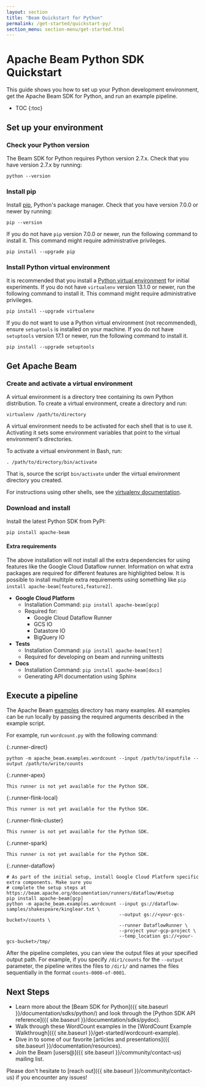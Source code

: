 ```yaml
---
layout: section
title: "Beam Quickstart for Python"
permalink: /get-started/quickstart-py/
section_menu: section-menu/get-started.html
---
```


# Apache Beam Python SDK Quickstart

This guide shows you how to set up your Python development environment, get the Apache Beam SDK for Python, and run an example pipeline.

* TOC
{:toc}

## Set up your environment

### Check your Python version

The Beam SDK for Python requires Python version 2.7.x. Check that you have version 2.7.x by running:

```
python --version
```

### Install pip

Install [pip](https://pip.pypa.io/en/stable/installing/), Python's package manager. Check that you have version 7.0.0 or newer by running:

```
pip --version
```

If you do not have `pip` version 7.0.0 or newer, run the following command to
install it. This command might require administrative privileges.

```
pip install --upgrade pip
```


### Install Python virtual environment

It is recommended that you install a [Python virtual environment](http://docs.python-guide.org/en/latest/dev/virtualenvs/)
for initial experiments. If you do not have `virtualenv` version 13.1.0 or
newer, run the following command to install it. This command might require
administrative privileges.

```
pip install --upgrade virtualenv
```

If you do not want to use a Python virtual environment (not recommended), ensure
`setuptools` is installed on your machine. If you do not have `setuptools`
version 17.1 or newer, run the following command to install it.

```
pip install --upgrade setuptools
```

## Get Apache Beam

### Create and activate a virtual environment

A virtual environment is a directory tree containing its own Python distribution. To create a virtual environment, create a directory and run:

```
virtualenv /path/to/directory
```

A virtual environment needs to be activated for each shell that is to use it.
Activating it sets some environment variables that point to the virtual
environment's directories.

To activate a virtual environment in Bash, run:

```
. /path/to/directory/bin/activate
```

That is, source the script `bin/activate` under the virtual environment directory you created.

For instructions using other shells, see the [virtualenv documentation](https://virtualenv.pypa.io/en/stable/userguide/#activate-script).

### Download and install

Install the latest Python SDK from PyPI:

```
pip install apache-beam
```

#### Extra requirements

The above installation will not install all the extra dependencies for using features like the Google Cloud Dataflow runner. Information on what extra packages are required for different features are highlighted below. It is possible to install multitple extra requirements using something like `pip install apache-beam[feature1,feature2]`.

- **Google Cloud Platform**
  - Installation Command: `pip install apache-beam[gcp]`
  - Required for:
    - Google Cloud Dataflow Runner
    - GCS IO
    - Datastore IO
    - BigQuery IO
- **Tests**
  - Installation Command: `pip install apache-beam[test]`
  - Required for developing on beam and running unittests
- **Docs**
  - Installation Command: `pip install apache-beam[docs]`
  - Generating API documentation using Sphinx

## Execute a pipeline

The Apache Beam [examples](https://github.com/apache/beam/tree/master/sdks/python/apache_beam/examples) directory has many examples. All examples can be run locally by passing the required arguments described in the example script.

For example, run `wordcount.py` with the following command:

{:.runner-direct}
```
python -m apache_beam.examples.wordcount --input /path/to/inputfile --output /path/to/write/counts
```

{:.runner-apex}
```
This runner is not yet available for the Python SDK.
```

{:.runner-flink-local}
```
This runner is not yet available for the Python SDK.
```

{:.runner-flink-cluster}
```
This runner is not yet available for the Python SDK.
```

{:.runner-spark}
```
This runner is not yet available for the Python SDK.
```

{:.runner-dataflow}
```
# As part of the initial setup, install Google Cloud Platform specific extra components. Make sure you
# complete the setup steps at https://beam.apache.org/documentation/runners/dataflow/#setup
pip install apache-beam[gcp]
python -m apache_beam.examples.wordcount --input gs://dataflow-samples/shakespeare/kinglear.txt \
                                         --output gs://<your-gcs-bucket>/counts \
                                         --runner DataflowRunner \
                                         --project your-gcp-project \
                                         --temp_location gs://<your-gcs-bucket>/tmp/
```

After the pipeline completes, you can view the output files at your specified
output path. For example, if you specify `/dir1/counts` for the `--output`
parameter, the pipeline writes the files to `/dir1/` and names the files
sequentially in the format `counts-0000-of-0001`.

## Next Steps

* Learn more about the [Beam SDK for Python]({{ site.baseurl }}/documentation/sdks/python/)
  and look through the [Python SDK API reference]({{ site.baseurl }}/documentation/sdks/pydoc).
* Walk through these WordCount examples in the [WordCount Example Walkthrough]({{ site.baseurl }}/get-started/wordcount-example).
* Dive in to some of our favorite [articles and presentations]({{ site.baseurl }}/documentation/resources).
* Join the Beam [users@]({{ site.baseurl }}/community/contact-us) mailing list.

Please don't hesitate to [reach out]({{ site.baseurl }}/community/contact-us) if you encounter any issues!
